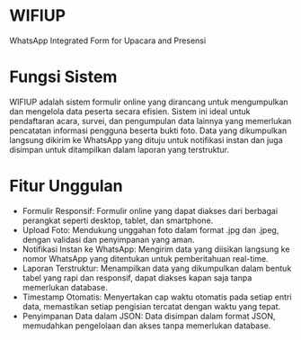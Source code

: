 # WIFIUP
WhatsApp Integrated Form for Upacara and Presensi

# Fungsi Sistem
WIFIUP adalah sistem formulir online yang dirancang untuk mengumpulkan dan mengelola data peserta secara efisien. Sistem ini ideal untuk pendaftaran acara, survei, dan pengumpulan data lainnya yang memerlukan pencatatan informasi pengguna beserta bukti foto. Data yang dikumpulkan langsung dikirim ke WhatsApp yang dituju untuk notifikasi instan dan juga disimpan untuk ditampilkan dalam laporan yang terstruktur.

# Fitur Unggulan
- Formulir Responsif: Formulir online yang dapat diakses dari berbagai perangkat seperti desktop, tablet, dan smartphone.
- Upload Foto: Mendukung unggahan foto dalam format .jpg dan .jpeg, dengan validasi dan penyimpanan yang aman.
- Notifikasi Instan ke WhatsApp: Mengirim data yang diisikan langsung ke nomor WhatsApp yang ditentukan untuk pemberitahuan real-time.
- Laporan Terstruktur: Menampilkan data yang dikumpulkan dalam bentuk tabel yang rapi dan responsif, dapat diakses kapan saja tanpa memerlukan database.
- Timestamp Otomatis: Menyertakan cap waktu otomatis pada setiap entri data, memastikan setiap pengisian tercatat dengan waktu yang tepat.
- Penyimpanan Data dalam JSON: Data disimpan dalam format JSON, memudahkan pengelolaan dan akses tanpa memerlukan database.
